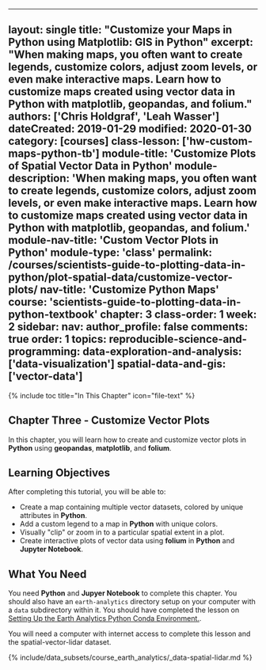 ---
layout: single
title: "Customize your Maps in Python using Matplotlib: GIS in Python"
excerpt: "When making maps, you often want to create legends, customize colors, adjust zoom levels, or even make interactive maps. Learn how to customize maps created using vector data in Python with matplotlib, geopandas, and folium."
authors: ['Chris Holdgraf', 'Leah Wasser']
dateCreated: 2019-01-29
modified: 2020-01-30
category: [courses]
class-lesson: ['hw-custom-maps-python-tb']
module-title: 'Customize Plots of Spatial Vector Data in Python'
module-description: 'When making maps, you often want to create legends, customize colors, adjust zoom levels, or even make interactive maps. Learn how to customize maps created using vector data in Python with matplotlib, geopandas, and folium.'
module-nav-title: 'Custom Vector Plots in Python'
module-type: 'class'
permalink: /courses/scientists-guide-to-plotting-data-in-python/plot-spatial-data/customize-vector-plots/
nav-title: 'Customize Python Maps'
course: 'scientists-guide-to-plotting-data-in-python-textbook'
chapter: 3
class-order: 1
week: 2
sidebar:
  nav:
author_profile: false
comments: true
order: 1
topics:
  reproducible-science-and-programming:
  data-exploration-and-analysis: ['data-visualization']
  spatial-data-and-gis: ['vector-data']
--

{% include toc title="In This Chapter" icon="file-text" %}

<div class='notice--success' markdown="1">

## <i class="fa fa-ship" aria-hidden="true"></i> Chapter Three - Customize Vector Plots

In this chapter, you will learn how to create and customize vector plots in **Python** using **geopandas**, **matplotlib**, and **folium**. 

## <i class="fa fa-graduation-cap" aria-hidden="true"></i> Learning Objectives

After completing this tutorial, you will be able to:

* Create a map containing multiple vector datasets, colored by unique attributes in **Python**.
* Add a custom legend to a map in **Python** with unique colors.
* Visually "clip" or zoom in to a particular spatial extent in a plot.
* Create interactive plots of vector data using **folium** in **Python** and **Jupyter Notebook**.


## <i class="fa fa-check-square-o fa-2" aria-hidden="true"></i> What You Need

You need **Python** and **Jupyer Notebook** to complete this chapter. You should also have an `earth-analytics` directory setup on your computer with a `data` subdirectory within it. You should have completed the lesson on <a href="{{ site.url }}/workshops/setup-earth-analytics-python/">Setting Up the Earth Analytics Python Conda Environment.</a>.

You will need a computer with internet access to complete this lesson and the spatial-vector-lidar dataset.

{% include/data_subsets/course_earth_analytics/_data-spatial-lidar.md %}

</div>

